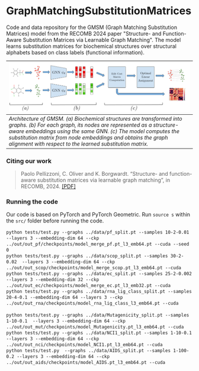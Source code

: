 # GraphMatchingSubstitutionMatrices

Code and data repository for the GMSM (Graph Matching Substitution Matrices) model from the RECOMB 2024 paper "Structure- and Function-Aware Substitution Matrices via Learnable Graph Matching". The model learns substitution matrices for biochemical structures over structural alphabets based on class labels (functional information).

| ![](imgs/Figure1.png) |
|:--| 
| *Architecture of GMSM. (a) Biochemical structures are transformed into graphs. (b) For each graph, its nodes are represented as a structure-aware embeddings using the same GNN. (c) The model computes the substitution matrix from node embeddings and obtains the graph alignment with respect to the learned substitution matrix.*|


### Citing our work
> Paolo Pellizzoni, C. Oliver and K. Borgwardt. “Structure- and function-aware substitution matrices via learnable graph matching”, in RECOMB, 2024. [[PDF]]()



### Running the code

Our code is based on PyTorch and PyTorch Geometric. 
Run ```source s``` within the ```src/``` folder before running the code.

    python tests/test.py --graphs ../data/pf_split.pt --samples 10-2-0.01  --layers 3 --embedding-dim 64 --ckp ../out/out_pf/checkpoints/model_merge_pf.pt_l3_emb64.pt --cuda --seed 0
    python tests/test.py --graphs ../data/scop_split.pt --samples 30-2-0.02  --layers 3 --embedding-dim 64 --ckp ../out/out_scop/checkpoints/model_merge_scop.pt_l3_emb64.pt --cuda
    python tests/test.py --graphs ../data/ec_split.pt --samples 25-2-0.002  --layers 3 --embedding-dim 32 --ckp ../out/out_ec/checkpoints/model_merge_ec.pt_l3_emb32.pt --cuda
    python tests/test.py --graphs ../data/rna_lig_class_split.pt --samples 20-4-0.1 --embedding-dim 64 --layers 3 --ckp ../out/out_rna/checkpoints/model_rna_lig_class_l3_emb64.pt --cuda

    python tests/test.py --graphs ../data/Mutagenicity_split.pt --samples 1-10-0.1  --layers 3 --embedding-dim 64 --ckp ../out/out_mut/checkpoints/model_Mutagenicity.pt_l3_emb64.pt --cuda
    python tests/test.py --graphs ../data/NCI1_split.pt --samples 1-10-0.1 --layers 3 --embedding-dim 64 --ckp ../out/out_nci/checkpoints/model_NCI1.pt_l3_emb64.pt --cuda
    python tests/test.py  --graphs ../data/AIDS_split.pt --samples 1-100-0.2 --layers 3 --embedding-dim 64 --ckp ../out/out_aids/checkpoints/model_AIDS.pt_l3_emb64.pt --cuda